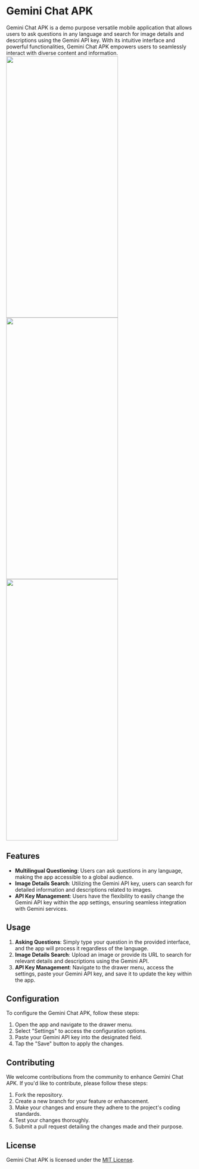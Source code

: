 # Gemini Chat APK

Gemini Chat APK is a demo purpose versatile mobile application that allows users to ask questions in any language and search for image details and descriptions using the Gemini API key. With its intuitive interface and powerful functionalities, Gemini Chat APK empowers users to seamlessly interact with diverse content and information.
<img src="https://github.com/NK2552003/Gemini_Chat_AI/assets/102852598/408bcdf0-574f-4712-94a2-bb6cce7d0c33" width=300 height=700/>
<img src="https://github.com/NK2552003/Gemini_Chat_AI/assets/102852598/56ac1c05-3b5d-4625-9878-bd3d349b11fe" width=300 height=700/>
<img src="https://github.com/NK2552003/Gemini_Chat_AI/assets/102852598/b65f318c-a0ef-4be1-bcb1-f215545a8ee6" width=300 height=700/>
<br>

## Features

- **Multilingual Questioning**: Users can ask questions in any language, making the app accessible to a global audience.
- **Image Details Search**: Utilizing the Gemini API key, users can search for detailed information and descriptions related to images.
- **API Key Management**: Users have the flexibility to easily change the Gemini API key within the app settings, ensuring seamless integration with Gemini services.

## Usage

1. **Asking Questions**: Simply type your question in the provided interface, and the app will process it regardless of the language.
2. **Image Details Search**: Upload an image or provide its URL to search for relevant details and descriptions using the Gemini API.
3. **API Key Management**: Navigate to the drawer menu, access the settings, paste your Gemini API key, and save it to update the key within the app.

## Configuration

To configure the Gemini Chat APK, follow these steps:

1. Open the app and navigate to the drawer menu.
2. Select "Settings" to access the configuration options.
3. Paste your Gemini API key into the designated field.
4. Tap the "Save" button to apply the changes.

## Contributing

We welcome contributions from the community to enhance Gemini Chat APK. If you'd like to contribute, please follow these steps:

1. Fork the repository.
2. Create a new branch for your feature or enhancement.
3. Make your changes and ensure they adhere to the project's coding standards.
4. Test your changes thoroughly.
5. Submit a pull request detailing the changes made and their purpose.

## License

Gemini Chat APK is licensed under the [MIT License](LICENSE).
